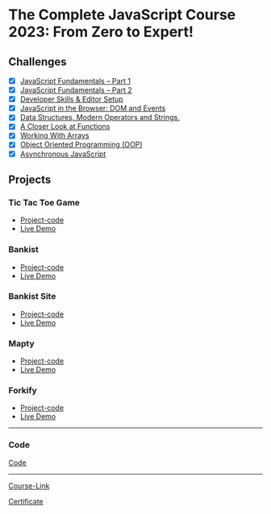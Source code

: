 # The Complete JavaScript Course 2023: From Zero to Expert!

## Challenges

- [x] [JavaScript Fundamentals – Part 1](./Challenges/JavaScript%20Fundamentals%20%E2%80%93%20Part%201/)
- [x] [JavaScript Fundamentals – Part 2](./Challenges/JavaScript%20Fundamentals%20%E2%80%93%20Part%202/)
- [x] [Developer Skills & Editor Setup ](./Challenges/Developer%20Skills%20&%20Editor%20Setup/)
- [x] [JavaScript in the Browser: DOM and Events](./Challenges/JavaScript%20in%20the%20Browser%20DOM%20and%20Events)
- [x] [Data Structures, Modern Operators and Strings.](./Challenges/Data%20Structures,%20Modern%20Operators%20and%20Strings/)
- [x] [A Closer Look at Functions](./Challenges/A%20Closer%20Look%20at%20Functions)
- [x] [Working With Arrays](./Challenges/Working%20With%20Arrays)
- [x] [Object Oriented Programming (OOP)](./Challenges/Object%20Oriented%20Programming%20(OOP))
- [x] [Asynchronous JavaScript](./Challenges/Asynchronous%20JavaScript)

## Projects

### Tic Tac Toe Game

- [Project-code](./Projects/tic-tac-toe/)
- [Live Demo](https://tic-tac-toe-geme.netlify.app/)

### Bankist

- [Project-code](./Projects/Bankist)
- [Live Demo](https://bankist-app-yo.netlify.app/)

### Bankist Site

- [Project-code](./Projects/Bankist-Site)
- [Live Demo](https://bankist-site-ten.vercel.app/)

### Mapty

- [Project-code](./Projects/Mapty)
- [Live Demo](https://mapty-two.vercel.app/)

### Forkify

- [Project-code]()
- [Live Demo]()

---

### Code

[Code](Code)

---

[Course-Link]()<br>

[Certificate]()
<img src='' />

